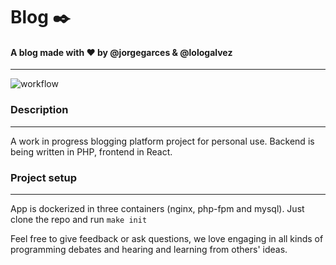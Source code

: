 # Blog :black_nib:
#### A blog made with :heart: by @jorgegarces & @lologalvez
---

![workflow](https://github.com/manyhoney/blog/actions/workflows/ci.yml/badge.svg)

### Description
---
A work in progress blogging platform project for personal use. Backend is being written in PHP, frontend in React.

### Project setup
---
App is dockerized in three containers (nginx, php-fpm and mysql). Just clone the repo and run `make init`

Feel free to give feedback or ask questions, we love engaging in all kinds of programming debates and hearing and learning from others' ideas.
